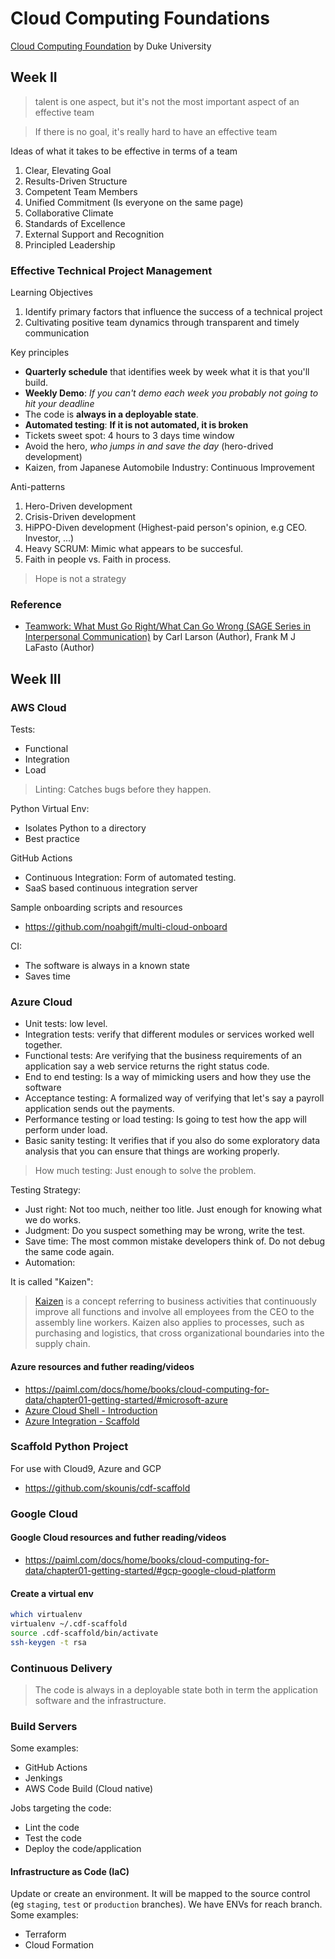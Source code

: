 # Cloud Computing Foundations
[Cloud Computing Foundation](https://www.coursera.org/learn/cloud-computing-foundations-duke) by Duke University

## Week II
> talent is one aspect, but it's not the most important aspect of an effective team

> If there is no goal, it's really hard to have an effective team

Ideas of what it takes to be effective in terms of a team
1. Clear, Elevating Goal
2. Results-Driven Structure
3. Competent Team Members
4. Unified Commitment (Is everyone on the same page)
5. Collaborative Climate
6. Standards of Excellence 
7. External Support and Recognition
8. Principled Leadership

### Effective Technical Project Management
Learning Objectives
1. Identify primary factors that influence the success of a technical project
2. Cultivating positive team dynamics through transparent and timely communication

Key principles 
* **Quarterly schedule** that identifies week by week what it is that you'll build.
* **Weekly Demo**: _If you can't demo each week you probably not going to hit your deadline_
* The code is **always in a deployable state**.
* **Automated testing**: **If it is not automated, it is broken**
* Tickets sweet spot: 4 hours to 3 days time window
* Avoid the hero, _who jumps in and save the day_ (hero-drived development)
* Kaizen, from Japanese Automobile Industry: Continuous Improvement

Anti-patterns 
1. Hero-Driven development
2. Crisis-Driven development
3. HiPPO-Diven development (Highest-paid person's opinion, e.g CEO. Investor, ...) 
4. Heavy SCRUM: Mimic what appears to be succesful. 
5. Faith in people vs. Faith in process.


> Hope is not a strategy

### Reference 
* [Teamwork: What Must Go Right/What Can Go Wrong (SAGE Series in Interpersonal Communication)](https://www.amazon.com/Teamwork-Right-Wrong-Interpersonal-Communication/dp/0803932901) by Carl Larson (Author), Frank M J LaFasto (Author)


## Week III

### AWS Cloud
Tests:
* Functional
* Integration
* Load

> Linting: Catches bugs before they happen. 

Python Virtual Env:
* Isolates Python to a directory
* Best practice


GitHub Actions
* Continuous Integration: Form of automated testing.
* SaaS based continuous integration server

Sample onboarding scripts and resources 
* https://github.com/noahgift/multi-cloud-onboard

CI: 
* The software is always in a known state
* Saves time

### Azure Cloud
* Unit tests: low level. 
* Integration tests: verify that different modules or services worked well together. 
* Functional tests: Are verifying that the business requirements of an application say a web service returns the right status code. 
* End to end testing: Is a way of mimicking users and how they use the software 
* Acceptance testing: A formalized way of verifying that let's say a payroll application sends out the payments. 
* Performance testing or load testing: Is going to test how the app will perform under load. 
* Basic sanity testing: It verifies that if you also do some exploratory data analysis that you can ensure that things are working properly. 

> How much testing: Just enough to solve the problem. 

Testing Strategy:
* Just right: Not too much, neither too litle. Just enough for knowing what we do works. 
* Judgment: Do you suspect something may be wrong, write the test.
* Save time: The most common mistake developers think of. Do not debug the same code again.
* Automation: 

It is called "Kaizen":
> [Kaizen](https://en.wikipedia.org/wiki/Kaizen) is a concept referring to business activities that continuously improve all functions and involve all employees from the CEO to the assembly line workers. Kaizen also applies to processes, such as purchasing and logistics, that cross organizational boundaries into the supply chain. 

#### Azure resources and futher reading/videos
* https://paiml.com/docs/home/books/cloud-computing-for-data/chapter01-getting-started/#microsoft-azure
* [Azure Cloud Shell - Introduction](https://www.youtube.com/watch?v=rXXtJpcVems)
* [Azure Integration - Scaffold](https://www.youtube.com/watch?v=0IAcF4cfGmI)


### Scaffold Python Project 
For use with Cloud9, Azure and GCP
* https://github.com/skounis/cdf-scaffold


### Google Cloud 
#### Google Cloud resources and futher reading/videos
* https://paiml.com/docs/home/books/cloud-computing-for-data/chapter01-getting-started/#gcp-google-cloud-platform

#### Create a virtual env
```bash
which virtualenv
virtualenv ~/.cdf-scaffold
source .cdf-scaffold/bin/activate
ssh-keygen -t rsa
```

### Continuous Delivery
> The code is always in a deployable state both in term the application software and the infrastructure. 

### Build Servers
Some examples:
* GitHub Actions
* Jenkings
* AWS Code Build (Cloud native)

Jobs targeting the code:
* Lint the code
* Test the code
* Deploy the code/application

#### Infrastructure as Code (IaC)
Update or create an environment. It will be mapped to the source control (eg `staging`, `test` or `production` branches). We have ENVs for reach branch. 
Some examples:
* Terraform
* Cloud Formation
